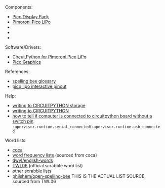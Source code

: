Components:
- [Pico Display Pack](https://shop.pimoroni.com/products/pico-display-pack?variant=32368664215635)
- [Pimoroni Pico LiPo](https://shop.pimoroni.com/products/pimoroni-pico-lipo?variant=39335427080275)
- []()
- []()
- []()

Software/Drivers:
- [CircuitPython for Pimoroni Pico LiPo](https://circuitpython.org/board/pimoroni_picolipo_16mb/)
- [Pico Graphics](https://github.com/pimoroni/pimoroni-pico/tree/main/micropython/modules/picographics)

References:
- [spelling bee glossary](https://www.nytimes.com/2021/07/26/crosswords/spelling-bee-forum-introduction.html)
- [pico lipo interactive pinout](https://pico.pinout.xyz/pimoroni-pico-lipo)
  
Help:

- [writing to CIRCUITPYTHON storage](https://learn.adafruit.com/circuitpython-essentials/circuitpython-storage)
- [writing to CIRCUITPYTHON](https://learn.adafruit.com/cpu-temperature-logging-with-circuit-python/writing-to-the-filesystem)
- [how to tell if computer is connected to circuitpython board without a switch pin](https://github.com/adafruit/circuitpython/issues/544#:~:text=think%20these%20are%20both%20covered%20now%20by%20supervisor.runtime.serial_connected%20and%20supervisor.runtime.usb_connected): `supervisor.runtime.serial_connected`/`supervisor.runtime.usb_connected`

Word lists:
- [coca](https://www.english-corpora.org/coca/)
- [word frequency lists](https://www.wordfrequency.info/) (sourced from coca)
- [dwyl/english-words](https://github.com/dwyl/english-words)
- [TWL06](https://www.wordgamedictionary.com/twl06/download/twl06.txt) (official scrabble word list)
- [other scrabble lists](https://www.wordgamedictionary.com/dictionary/)
- [philshem/open-spelling-bee](https://github.com/philshem/open-spelling-bee) THIS IS THE ACTUAL LIST SOURCE, sourced from TWL06
